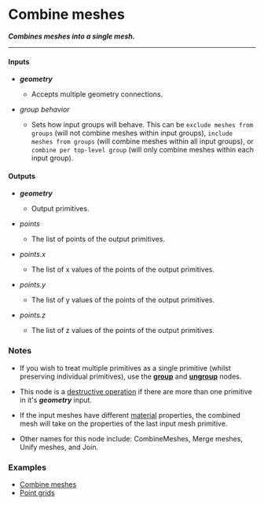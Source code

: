 # Combine meshes

**_Combines meshes into a single mesh._**

---


#### Inputs

* **_geometry_**

  * Accepts multiple geometry connections.

* _group behavior_

  * Sets how input groups will behave. This can be `exclude meshes from groups` (will not combine meshes within input groups), `include meshes from groups` (will combine meshes within all input groups), or `combine per top-level group` (will only combine meshes within each input group).


#### Outputs

* **_geometry_**

  * Output primitives.

* _points_

  * The list of points of the output primitives.

* _points.x_

  * The list of x values of the points of the output primitives.

* _points.y_

  * The list of y values of the points of the output primitives.

* _points.z_

  * The list of z values of the points of the output primitives.


### Notes

* If you wish to treat multiple primitives as a single primitive (whilst preserving individual primitives), use the [**group**](/nodes/GroupPrimitives/documentation.md) and [**ungroup**](/nodes/UnGroupPrimitives/documentation.md) nodes.

* This node is a [destructive operation](/concepts/GeneralConcepts/destructive.md) if there are more than one primitive in it's **_geometry_** input.

* If the input meshes have different [material](/concepts/GeneralConcepts/material.md) properties, the combined mesh will take on the properties of the last input mesh primitive.

* Other names for this node include: CombineMeshes, Merge meshes, Unify meshes, and Join.


### Examples



* <a href="https://creator.trimble.com/graph?assetURI=whp:99cc263d-67d8-4de1-9f6f-4a0bd4f2d975&version=latest" target="_blank">Combine meshes</a>
* <a href="https://creator.trimble.com/graph?assetURI=whp:5866ad6e-2308-4113-b199-d6d875b7a175&version=latest" target="_blank">Point grids</a>
